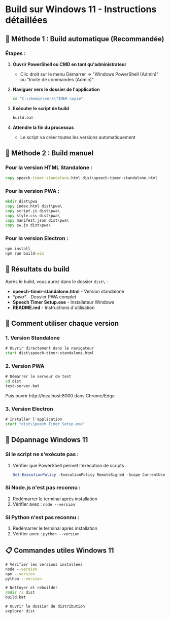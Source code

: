 # Build sur Windows 11 - Instructions détaillées

## 🚀 Méthode 1 : Build automatique (Recommandée)

### Étapes :

1. **Ouvrir PowerShell ou CMD en tant qu'administrateur**
   - Clic droit sur le menu Démarrer → "Windows PowerShell (Admin)" ou "Invite de commandes (Admin)"

2. **Naviguer vers le dossier de l'application**
   ```cmd
   cd "C:\chemin\vers\TIMER copie"
   ```

3. **Exécuter le script de build**
   ```cmd
   build.bat
   ```

4. **Attendre la fin du processus**
   - Le script va créer toutes les versions automatiquement

## 🚀 Méthode 2 : Build manuel

### Pour la version HTML Standalone :
```cmd
copy speech-timer-standalone.html dist\speech-timer-standalone.html
```

### Pour la version PWA :
```cmd
mkdir dist\pwa
copy index.html dist\pwa\
copy script.js dist\pwa\
copy style.css dist\pwa\
copy manifest.json dist\pwa\
copy sw.js dist\pwa\
```

### Pour la version Electron :
```cmd
npm install
npm run build-win
```

## 📱 Résultats du build

Après le build, vous aurez dans le dossier `dist\` :

- **speech-timer-standalone.html** - Version standalone
- **pwa\** - Dossier PWA complet
- **Speech Timer Setup.exe** - Installateur Windows
- **README.md** - Instructions d'utilisation

## 🚀 Comment utiliser chaque version

### 1. Version Standalone
```cmd
# Ouvrir directement dans le navigateur
start dist\speech-timer-standalone.html
```

### 2. Version PWA
```cmd
# Démarrer le serveur de test
cd dist
test-server.bat
```
Puis ouvrir http://localhost:8000 dans Chrome/Edge

### 3. Version Electron
```cmd
# Installer l'application
start "dist\Speech Timer Setup.exe"
```

## 🔧 Dépannage Windows 11

### Si le script ne s'exécute pas :
1. Vérifier que PowerShell permet l'exécution de scripts :
   ```powershell
   Set-ExecutionPolicy -ExecutionPolicy RemoteSigned -Scope CurrentUser
   ```

### Si Node.js n'est pas reconnu :
1. Redémarrer le terminal après installation
2. Vérifier avec : `node --version`

### Si Python n'est pas reconnu :
1. Redémarrer le terminal après installation
2. Vérifier avec : `python --version`

## 📋 Commandes utiles Windows 11

```cmd
# Vérifier les versions installées
node --version
npm --version
python --version

# Nettoyer et rebuilder
rmdir /s dist
build.bat

# Ouvrir le dossier de distribution
explorer dist
```

